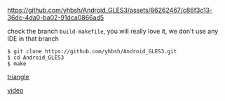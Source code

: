 https://github.com/yhbsh/Android_GLES3/assets/86262467/c86f3c13-36dc-4da0-ba02-91dca0866ad5


check the branch `build-makefile`, you will really love it, we don't use any IDE in that branch

```
$ git clone https://github.com/yhbsh/Android_GLES3.git
$ cd Android_GLES3
$ make
```

[triangle](https://github.com/user-attachments/assets/424f6701-9b61-4eb4-92d1-c7596e0f1dec)

[video](https://github.com/user-attachments/assets/3a4a951f-1058-48f1-9061-0e0989261eff)


